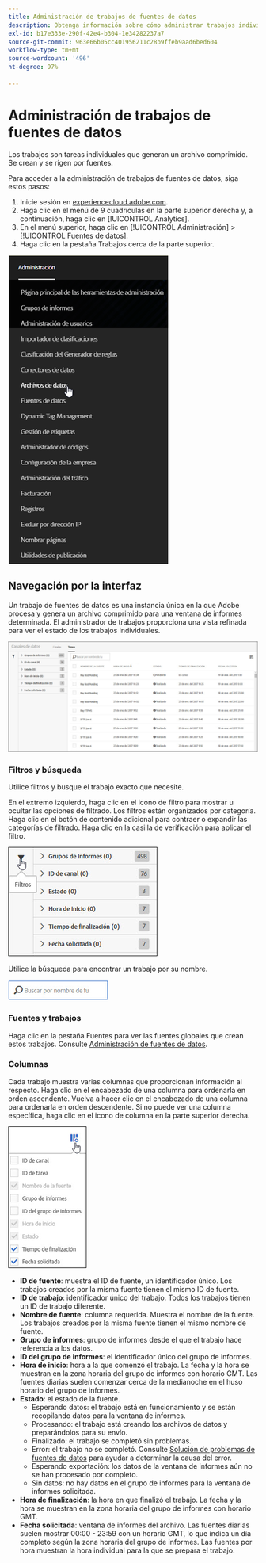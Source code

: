 ```yaml
---
title: Administración de trabajos de fuentes de datos
description: Obtenga información sobre cómo administrar trabajos individuales en fuentes de datos.
exl-id: b17e333e-290f-42e4-b304-1e34282237a7
source-git-commit: 963e66b05cc401956211c28b9ffeb9aad6bed604
workflow-type: tm+mt
source-wordcount: '496'
ht-degree: 97%

---
```


# Administración de trabajos de fuentes de datos

Los trabajos son tareas individuales que generan un archivo comprimido. Se crean y se rigen por fuentes.

Para acceder a la administración de trabajos de fuentes de datos, siga estos pasos:

1. Inicie sesión en [experiencecloud.adobe.com](https://experiencecloud.adobe.com).
2. Haga clic en el menú de 9 cuadrículas en la parte superior derecha y, a continuación, haga clic en [!UICONTROL Analytics].
3. En el menú superior, haga clic en [!UICONTROL Administración] > [!UICONTROL Fuentes de datos].
4. Haga clic en la pestaña Trabajos cerca de la parte superior.

![Menú de fuente de datos](assets/AdminMenu.png)

## Navegación por la interfaz

Un trabajo de fuentes de datos es una instancia única en la que Adobe procesa y genera un archivo comprimido para una ventana de informes determinada. El administrador de trabajos proporciona una vista refinada para ver el estado de los trabajos individuales.

![Trabajos](assets/jobs.jpg)

### Filtros y búsqueda

Utilice filtros y busque el trabajo exacto que necesite.

En el extremo izquierdo, haga clic en el icono de filtro para mostrar u ocultar las opciones de filtrado. Los filtros están organizados por categoría. Haga clic en el botón de contenido adicional para contraer o expandir las categorías de filtrado. Haga clic en la casilla de verificación para aplicar el filtro.

![Filtro](assets/jobs-filter.jpg)

Utilice la búsqueda para encontrar un trabajo por su nombre.

![Buscar](assets/search.jpg)

### Fuentes y trabajos

Haga clic en la pestaña Fuentes para ver las fuentes globales que crean estos trabajos. Consulte [Administración de fuentes de datos](df-manage-feeds.md).

### Columnas

Cada trabajo muestra varias columnas que proporcionan información al respecto. Haga clic en el encabezado de una columna para ordenarla en orden ascendente. Vuelva a hacer clic en el encabezado de una columna para ordenarla en orden descendente. Si no puede ver una columna específica, haga clic en el icono de columna en la parte superior derecha.

![Icono de columna](assets/job-cols.jpg)

* **ID de fuente**: muestra el ID de fuente, un identificador único. Los trabajos creados por la misma fuente tienen el mismo ID de fuente.
* **ID de trabajo**: identificador único del trabajo. Todos los trabajos tienen un ID de trabajo diferente.
* **Nombre de fuente**: columna requerida. Muestra el nombre de la fuente. Los trabajos creados por la misma fuente tienen el mismo nombre de fuente.
* **Grupo de informes**: grupo de informes desde el que el trabajo hace referencia a los datos.
* **ID del grupo de informes**: el identificador único del grupo de informes.
* **Hora de inicio**: hora a la que comenzó el trabajo. La fecha y la hora se muestran en la zona horaria del grupo de informes con horario GMT. Las fuentes diarias suelen comenzar cerca de la medianoche en el huso horario del grupo de informes.
* **Estado**: el estado de la fuente.
   * Esperando datos: el trabajo está en funcionamiento y se están recopilando datos para la ventana de informes.
   * Procesando: el trabajo está creando los archivos de datos y preparándolos para su envío.
   * Finalizado: el trabajo se completó sin problemas.
   * Error: el trabajo no se completó. Consulte [Solución de problemas de fuentes de datos](troubleshooting.md) para ayudar a determinar la causa del error.
   * Esperando exportación: los datos de la ventana de informes aún no se han procesado por completo.
   * Sin datos: no hay datos en el grupo de informes para la ventana de informes solicitada.
* **Hora de finalización**: la hora en que finalizó el trabajo. La fecha y la hora se muestran en la zona horaria del grupo de informes con horario GMT.
* **Fecha solicitada**: ventana de informes del archivo. Las fuentes diarias suelen mostrar 00:00 - 23:59 con un horario GMT, lo que indica un día completo según la zona horaria del grupo de informes. Las fuentes por hora muestran la hora individual para la que se prepara el trabajo.
